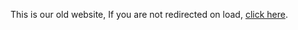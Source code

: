<head> <meta http-equiv="refresh" content="2; URL=https://anything-can-happen.github.io/achnetwork.github.io/" /> </head> <body> <p>This is our old website, If you are not redirected on load, <a href="https://achnetwork.xyz/servers/FiveM/ACHRP/ACHRPLinkPage/index.html">click here</a>.</p> </body>
